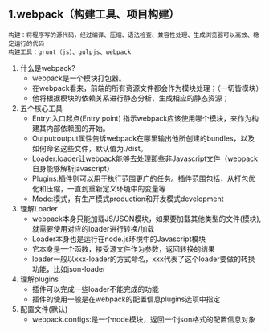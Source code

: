 ## 1.webpack（构建工具、项目构建）

```
构建：将程序写的源代码，经过编译、压缩、语法检查、兼容性处理、生成浏览器可以高效、稳定运行的代码 
构建工具：grunt（js）、gulpjs、webpack
```

1. 什么是webpack?
    - webpack是一个模块打包器。
    - 在webpack看来，前端的所有资源文件都会作为模块处理；（一切皆模块）
    - 他将根据模块的依赖关系进行静态分析，生成相应的静态资源；
2. 五个核心工具
   	- Entry:入口起点(Entry point) 指示webpack应该使用哪个模块，来作为构建其内部依赖图的开始。
   	- Output:output属性告诉webpack在哪里输出他所创建的bundles，以及如何命名这些文件，默认值为./dist。
   	- Loader:loader让webpack能够去处理那些非Javascript文件（webpack自身能够解析javascript）
   	- Plugins:插件则可以用于执行范围更广的任务。插件范围包括，从打包优化和压缩，一直到重新定义环境中的变量等
   	- Mode:模式，有生产模式production和开发模式development
3. 理解Loader
   - webpack本身只能加载JS/JSON模块，如果要加载其他类型的文件(模块),就需要使用对应的loader进行转换/加载
   - Loader本身也是运行在node.js环境中的Javascript模块
   - 它本身是一个函数，接受源文件作为参数，返回转换的结果
   - loader一般以xxx-loader的方式命名，xxx代表了这个loader要做的转换功能，比如json-loader
4. 理解plugins
   - 插件可以完成一些loader不能完成的功能
   - 插件的使用一般是在webpack的配置信息plugins选项中指定
5. 配置文件(默认)
   - webpack.configs:是一个node模块，返回一个json格式的配置信息对象





